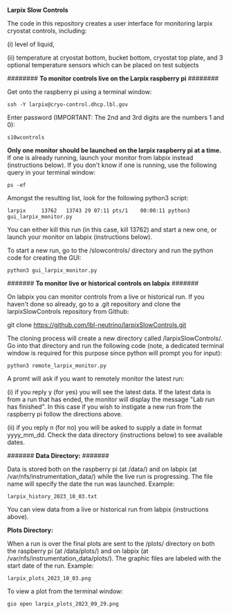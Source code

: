 **Larpix Slow Controls**

The code in this repository creates a user interface for monitoring larpix cryostat controls, including:  

(i) level of liquid, 

(ii) temperature at cryostat bottom, bucket bottom, cryostat top plate, and 3 optional temperature sensors which can be placed on test subjects

########
**To monitor controls live on the Larpix raspberry pi** ########

Get onto the raspberry pi using a terminal window:  

  	ssh -Y larpix@cryo-control.dhcp.lbl.gov

Enter password (IMPORTANT: The 2nd and 3rd digits are the numbers 1 and 0):  

	s10wcontrols

**Only one monitor should be launched on the larpix raspberry pi at a time.** If one is already running, launch your monitor from labpix instead (instructions below). If you don't know if one is running, use the following query in your terminal window:

	ps -ef

Amongst the resulting list, look for the following python3 script:

	larpix     13762   13743 29 07:11 pts/1    00:00:11 python3 gui_larpix_monitor.py

You can either kill this run (in this case, kill 13762) and start a new one, or launch your monitor on labpix (instructions below).

To start a new run, go to the /slowcontrols/ directory and run the python code for creating the GUI:  

	python3 gui_larpix_monitor.py

#######
**To monitor live or historical controls on labpix** #######

On labpix you can monitor controls from a live or historical run. If you haven't done so already, go to a .git repository and clone the larpixSlowControls repository from Github:

git clone https://github.com/lbl-neutrino/larpixSlowControls.git

The cloning process will create a new directory called /larpixSlowControls/. Go into that directory and run the following code (note, a dedicated terminal window is required for this purpose since python will prompt you for input):

  	python3 remote_larpix_monitor.py

A promt will ask if you want to remotely monitor the latest run:

  (i) if you reply y (for yes) you will see the latest data. If the latest data is from a run that has ended, the monitor will display the message "Lab run has finished". In this case if you wish to instigate a new run from the raspberry pi follow the directions above.

  (ii) if you reply n (for no) you will be asked to supply a date in format yyyy_mm_dd. Check the data directory (instructions below) to see available dates.

#######
**Data Directory:** #######

Data is stored both on the raspberry pi (at /data/) and on labpix (at /var/nfs/instrumentation_data/) while the live run is progressing. The file name will specify the date the run was launched. Example:  

	larpix_history_2023_10_03.txt

You can view data from a live or historical run from labpix (instructions above).

**Plots Directory:**

When a run is over the final plots are sent to the /plots/ directory on both the raspberry pi (at /data/plots/) and on labpix (at /var/nfs/instrumentation_data/plots/). The graphic files are labeled with the start date of the run. Example:  

	larpix_plots_2023_10_03.png

To view a plot from the terminal window:  

	gio open larpix_plots_2023_09_29.png
